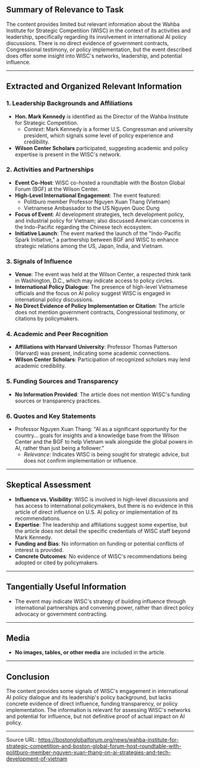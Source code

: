 ## Summary of Relevance to Task

The content provides limited but relevant information about the Wahba Institute for Strategic Competition (WISC) in the context of its activities and leadership, specifically regarding its involvement in international AI policy discussions. There is no direct evidence of government contracts, Congressional testimony, or policy implementation, but the event described does offer some insight into WISC's networks, leadership, and potential influence.

---

## Extracted and Organized Relevant Information

### 1. Leadership Backgrounds and Affiliations

- **Hon. Mark Kennedy** is identified as the Director of the Wahba Institute for Strategic Competition.
    - *Context*: Mark Kennedy is a former U.S. Congressman and university president, which signals some level of policy experience and credibility.
- **Wilson Center Scholars** participated, suggesting academic and policy expertise is present in the WISC's network.

### 2. Activities and Partnerships

- **Event Co-Host**: WISC co-hosted a roundtable with the Boston Global Forum (BGF) at the Wilson Center.
- **High-Level International Engagement**: The event featured:
    - Politburo member Professor Nguyen Xuan Thang (Vietnam)
    - Vietnamese Ambassador to the US Nguyen Quoc Dung
- **Focus of Event**: AI development strategies, tech development policy, and industrial policy for Vietnam; also discussed American concerns in the Indo-Pacific regarding the Chinese tech ecosystem.
- **Initiative Launch**: The event marked the launch of the "Indo-Pacific Spark Initiative," a partnership between BGF and WISC to enhance strategic relations among the US, Japan, India, and Vietnam.

### 3. Signals of Influence

- **Venue**: The event was held at the Wilson Center, a respected think tank in Washington, D.C., which may indicate access to policy circles.
- **International Policy Dialogue**: The presence of high-level Vietnamese officials and the focus on AI policy suggest WISC is engaged in international policy discussions.
- **No Direct Evidence of Policy Implementation or Citation**: The article does not mention government contracts, Congressional testimony, or citations by policymakers.

### 4. Academic and Peer Recognition

- **Affiliations with Harvard University**: Professor Thomas Patterson (Harvard) was present, indicating some academic connections.
- **Wilson Center Scholars**: Participation of recognized scholars may lend academic credibility.

### 5. Funding Sources and Transparency

- **No Information Provided**: The article does not mention WISC's funding sources or transparency practices.

### 6. Quotes and Key Statements

- Professor Nguyen Xuan Thang: "AI as a significant opportunity for the country... goals for insights and a knowledge base from the Wilson Center and the BGF to help Vietnam walk alongside the global powers in AI, rather than just being a follower."
    - *Relevance*: Indicates WISC is being sought for strategic advice, but does not confirm implementation or influence.

---

## Skeptical Assessment

- **Influence vs. Visibility**: WISC is involved in high-level discussions and has access to international policymakers, but there is no evidence in this article of direct influence on U.S. AI policy or implementation of its recommendations.
- **Expertise**: The leadership and affiliations suggest some expertise, but the article does not detail the specific credentials of WISC staff beyond Mark Kennedy.
- **Funding and Bias**: No information on funding or potential conflicts of interest is provided.
- **Concrete Outcomes**: No evidence of WISC's recommendations being adopted or cited by policymakers.

---

## Tangentially Useful Information

- The event may indicate WISC's strategy of building influence through international partnerships and convening power, rather than direct policy advocacy or government contracting.

---

## Media

- **No images, tables, or other media** are included in the article.

---

## Conclusion

The content provides some signals of WISC's engagement in international AI policy dialogue and its leadership's policy background, but lacks concrete evidence of direct influence, funding transparency, or policy implementation. The information is relevant for assessing WISC's networks and potential for influence, but not definitive proof of actual impact on AI policy.

---

Source URL: https://bostonglobalforum.org/news/wahba-institute-for-strategic-competition-and-boston-global-forum-host-roundtable-with-politburo-member-nguyen-xuan-thang-on-ai-strategies-and-tech-development-of-vietnam